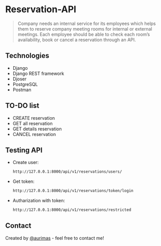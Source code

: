 # Reservation-API

>Company needs an internal service for its employees which helps them to reserve company
meeting rooms for internal or external meetings. Each employee should be able to check each
room’s availability, book or cancel a reservation through an API.


## Technologies
  * Django
  * Django REST framework
  * Djoser
  * PostgreSQL
  * Postman

## TO-DO list
  * CREATE reservation
  * GET all reservation
  * GET details reservation
  * CANCEL reservation


## Testing API
* Create user:
   ```sh
   http://127.0.0.1:8000/api/v1/reservations/users/
   ```
* Get token:
   ```sh
   http://127.0.0.1:8000/api/v1/reservations/token/login
   ```
* Autharization with token:
   ```sh
   http://127.0.0.1:8000/api/v1/reservations/restricted
   ```
   
## Contact
Created by [@aurimas](https://www.linkedin.com/in/aurimas-butkevicius-79718a161/) - feel free to contact me!

